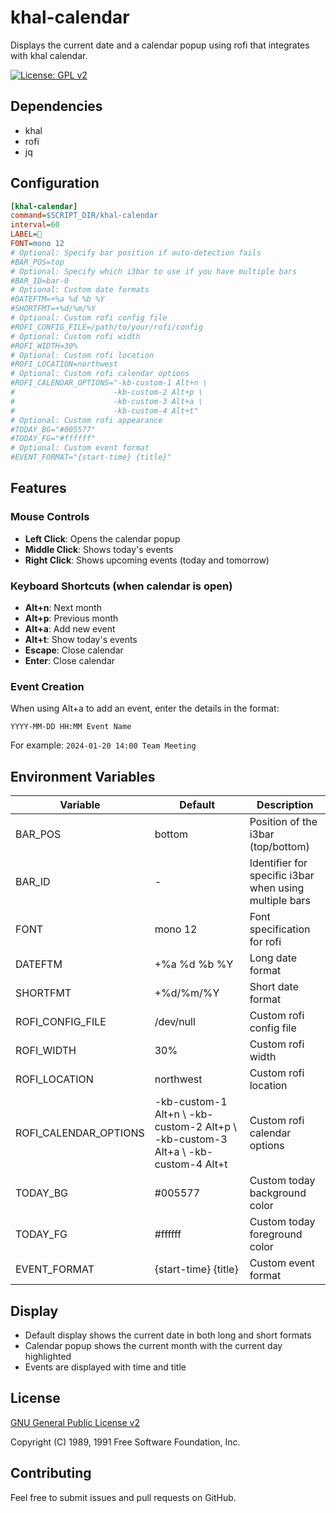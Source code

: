 # khal-calendar

Displays the current date and a calendar popup using rofi that integrates with khal calendar.

[![License: GPL v2][license-badge]][license]

## Dependencies

- khal
- rofi
- jq

## Configuration

```ini
[khal-calendar]
command=$SCRIPT_DIR/khal-calendar
interval=60
LABEL=
FONT=mono 12
# Optional: Specify bar position if auto-detection fails
#BAR_POS=top
# Optional: Specify which i3bar to use if you have multiple bars
#BAR_ID=bar-0
# Optional: Custom date formats
#DATEFTM=+%a %d %b %Y
#SHORTFMT=+%d/%m/%Y
# Optional: Custom rofi config file
#ROFI_CONFIG_FILE=/path/to/your/rofi/config
# Optional: Custom rofi width
#ROFI_WIDTH=30%
# Optional: Custom rofi location
#ROFI_LOCATION=northwest
# Optional: Custom rofi calendar options
#ROFI_CALENDAR_OPTIONS="-kb-custom-1 Alt+n \
#                      -kb-custom-2 Alt+p \
#                      -kb-custom-3 Alt+a \
#                      -kb-custom-4 Alt+t"
# Optional: Custom rofi appearance
#TODAY_BG="#005577"
#TODAY_FG="#ffffff"
# Optional: Custom event format
#EVENT_FORMAT="{start-time} {title}"
```

## Features

### Mouse Controls

- **Left Click**: Opens the calendar popup
- **Middle Click**: Shows today's events
- **Right Click**: Shows upcoming events (today and tomorrow)

### Keyboard Shortcuts (when calendar is open)

- **Alt+n**: Next month
- **Alt+p**: Previous month
- **Alt+a**: Add new event
- **Alt+t**: Show today's events
- **Escape**: Close calendar
- **Enter**: Close calendar

### Event Creation

When using Alt+a to add an event, enter the details in the format:

```
YYYY-MM-DD HH:MM Event Name
```

For example: `2024-01-20 14:00 Team Meeting`

## Environment Variables

| Variable | Default | Description |
|----------|---------|-------------|
| BAR_POS | bottom | Position of the i3bar (top/bottom) |
| BAR_ID | - | Identifier for specific i3bar when using multiple bars |
| FONT | mono 12 | Font specification for rofi |
| DATEFTM | +%a %d %b %Y | Long date format |
| SHORTFMT | +%d/%m/%Y | Short date format |
| ROFI_CONFIG_FILE | /dev/null | Custom rofi config file |
| ROFI_WIDTH | 30% | Custom rofi width |
| ROFI_LOCATION | northwest | Custom rofi location |
| ROFI_CALENDAR_OPTIONS | -kb-custom-1 Alt+n \ -kb-custom-2 Alt+p \ -kb-custom-3 Alt+a \ -kb-custom-4 Alt+t | Custom rofi calendar options |
| TODAY_BG | #005577 | Custom today background color |
| TODAY_FG | #ffffff | Custom today foreground color |
| EVENT_FORMAT | {start-time} {title} | Custom event format |

## Display

- Default display shows the current date in both long and short formats
- Calendar popup shows the current month with the current day highlighted
- Events are displayed with time and title

## License

[GNU General Public License v2][license]

Copyright (C) 1989, 1991 Free Software Foundation, Inc.

## Contributing

Feel free to submit issues and pull requests on GitHub.

[license]: LICENSE
[license-badge]: https://img.shields.io/badge/License-GPL%20v2-blue.svg

